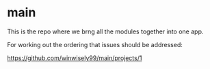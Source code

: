 # main

This is the repo where we brng all the modules together into one app.

For working out the ordering that issues should be addressed:

https://github.com/winwisely99/main/projects/1


